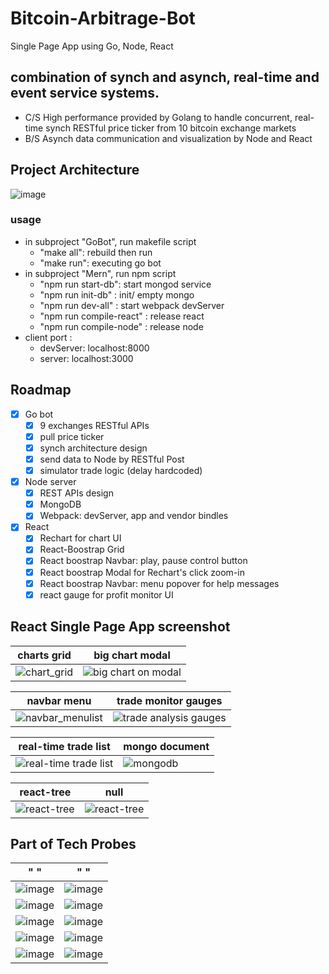 # Bitcoin-Arbitrage-Bot
  Single Page App using Go, Node, React 

## combination of synch and asynch, real-time and event service systems.
  - C/S High performance provided by Golang to handle concurrent, real-time synch RESTful price ticker from 10 bitcoin exchange markets
  - B/S Asynch data communication and visualization by Node and React

## Project Architecture
![image](https://user-images.githubusercontent.com/24782000/38705411-7f18f74e-3e77-11e8-9052-314261ffa20d.png)

### usage
  - in subproject "GoBot", run makefile script
    - "make all": rebuild then run
    - "make run": executing go bot
  - in subproject "Mern", run npm script
    - "npm run start-db": start mongod service
    - "npm run init-db" : init/ empty mongo
    - "npm run dev-all" : start webpack devServer
    - "npm run compile-react" : release react
    - "npm run compile-node" : release node
  - client port : 
    - devServer: localhost:8000
    - server:  localhost:3000
  
## Roadmap
- [x] Go bot
  - [x] 9 exchanges RESTful APIs
  - [x] pull price ticker
  - [x] synch architecture design
  - [x] send data to Node by RESTful Post
  - [x] simulator trade logic (delay hardcoded) 
- [x] Node server
  - [x] REST APIs design
  - [x] MongoDB
  - [x] Webpack: devServer, app and vendor bindles
- [x] React
  - [x] Rechart for chart UI
  - [x] React-Boostrap Grid
  - [x] React boostrap Navbar: play, pause control button
  - [x] React boostrap Modal for Rechart's click zoom-in
  - [x] React boostrap Navbar: menu popover for help messages
  - [x] react gauge for profit monitor UI
## React Single Page App screenshot
charts grid | big chart modal
---- | ----
![chart_grid](https://user-images.githubusercontent.com/24782000/39147446-9bbbb560-4707-11e8-8c18-09e9127bdd97.png)|![big chart on modal](https://user-images.githubusercontent.com/24782000/39147469-a8b80f0c-4707-11e8-9ee6-43a2e76389f6.png)

navbar menu | trade monitor gauges
----------- | --------------------
![navbar_menulist](https://user-images.githubusercontent.com/24782000/39147466-a8865dfe-4707-11e8-880b-01dd70a6bf16.png) | ![trade analysis gauges](https://user-images.githubusercontent.com/24782000/39147468-a8adaf6c-4707-11e8-9434-15042d2051a7.png)

real-time trade list | mongo document
-------------------- | --------------
![real-time trade list](https://user-images.githubusercontent.com/24782000/39147467-a89b487c-4707-11e8-898c-fd2973260229.png) | ![mongodb](https://user-images.githubusercontent.com/24782000/39147465-a87192fc-4707-11e8-93a8-73d4dfbe20cf.png)

react-tree | null
-----------|----
![react-tree](https://user-images.githubusercontent.com/24782000/39149734-209be042-470e-11e8-8285-2b3aa738b1eb.png) | ![react-tree](https://user-images.githubusercontent.com/24782000/39149734-209be042-470e-11e8-8285-2b3aa738b1eb.png)




## Part of Tech Probes

" " | " "
--------------| -------------
![image](https://user-images.githubusercontent.com/24782000/38705411-7f18f74e-3e77-11e8-9052-314261ffa20d.png) | ![image](https://user-images.githubusercontent.com/24782000/38848058-f77cc734-41d2-11e8-9f64-ede3b54c5a3e.png)
![image](https://user-images.githubusercontent.com/24782000/38705452-98f4424a-3e77-11e8-9d46-57ab5e602f9c.png) | ![image](https://user-images.githubusercontent.com/24782000/38705468-a253a8f8-3e77-11e8-8c4e-1936276755f2.png)
![image](https://user-images.githubusercontent.com/24782000/38705489-adc6b4be-3e77-11e8-8bf7-33dba529806f.png) | ![image](https://user-images.githubusercontent.com/24782000/38705522-c8bf3ebc-3e77-11e8-84d8-bece65044a10.png)
![image](https://user-images.githubusercontent.com/24782000/38705531-d42a705a-3e77-11e8-9bd4-628fa3ddbf8b.png) | ![image](https://user-images.githubusercontent.com/24782000/38705554-e3ec5a08-3e77-11e8-8400-dc0aa3a791d3.png)
![image](https://user-images.githubusercontent.com/24782000/38705572-fa221e52-3e77-11e8-9366-f0602a9cb9dc.png) | ![image](https://user-images.githubusercontent.com/24782000/38848087-1f3ca212-41d3-11e8-866c-2364b5121cb7.png)

